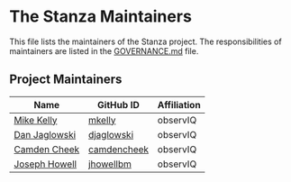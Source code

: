 # The Stanza Maintainers

This file lists the maintainers of the Stanza project. The responsibilities of maintainers are listed in the [GOVERNANCE.md](GOVERNANCE.md) file.

## Project Maintainers
| Name | GitHub ID | Affiliation |
| ---- | --------- | ----------- |
| [Mike Kelly](mailto:mike.kelly@bluemedora.com) | [mkelly](https://github.com/mkelly) | observIQ |
| [Dan Jaglowski](mailto:dan.jaglowski@bluemedora.com) | [djaglowski](https://github.com/djaglowski) | observIQ |
| [Camden Cheek](mailto:camden.cheek@bluemedora.com) | [camdencheek](https://github.com/camdencheek) | observIQ |
| [Joseph Howell](mailto:joseph.howell@bluemedora.com) | [jhowellbm](https://github.com/jhowellbm) | observIQ |